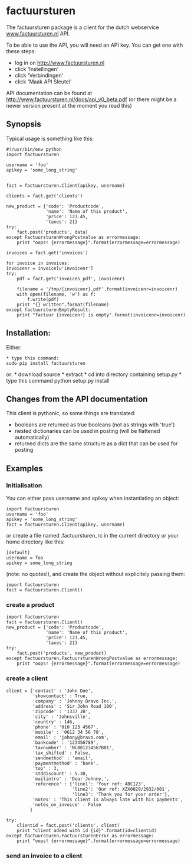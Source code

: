 # factuursturen

The factuursturen package is a client for the dutch webservice www.factuursturen.nl API.

To be able to use the API, you will need an API key. You can get one with these steps:
* log in on http://www.factuursturen.nl
* click 'Instellingen'
* click 'Verbindingen'
* click 'Maak API Sleutel'

API documentation can be found at http://www.factuursturen.nl/docs/api_v0_beta.pdf (or there might be a newer version
present at the moment you read this)

## Synopsis

Typical usage is something like this:

    #!/usr/bin/env python
    import factuursturen

    username = 'foo'
    apikey = 'some_long_string'


    fact = factuursturen.Client(apikey, username)

    clients = fact.get('clients')

    new_product = {'code': 'Productcode',
                   'name': 'Name of this product',
                   'price': 123.45,
                   'taxes': 21}
    try:
        fact.post('products', data)
    except FactuursturenWrongPostvalue as errormessage:
        print "oops! {errormessage}".format(errormessage=errormessage)

    invoices = fact.get('invoices')

    for invoice in invoices:
    invoicenr = invoice[u'invoicenr']
    try:
        pdf = fact.get('invoices_pdf', invoicenr)

        filename = '/tmp/{invoicenr}.pdf'.format(invoicenr=invoicenr)
        with open(filename, 'w') as f:
            f.write(pdf)
        print "{} written".format(filename)
    except factuursturenEmptyResult:
        print "factuur {invoicenr} is empty".format(invoicenr=invoicenr)

## Installation:

Either:

    * type this command:
    sudo pip install factuursturen

or:
    * download source
    * extract
    * cd into directory containing setup.py
    * type this command
    python setup.py install


## Changes from the API documentation

This client is pythonic, so some things are translated:
- booleans are returned as true booleans (not as strings with 'true')
- nested dictionaries can be used in posting (will be flattened automatically)
- returned dicts are the same structure as a dict that can be used for posting

## Examples


### Initialisation

You can either pass username and apikey when instantiating an object:

    import factuursturen
    username = 'foo'
    apikey = 'some_long_string'
    fact = factuursturen.Client(apikey, username)

or create a file named .factuursturen_rc in the current directory or your home directory like this:

    [default]
    username = foo
    apikey = some_long_string

(note: no quotes!), and create the object without explicitely passing them:

    import factuursturen
    fact = factuursturen.Client()


### create a product


    import factuursturen
    fact = factuursturen.Client()
    new_product = {'code': 'Productcode',
                   'name': 'Name of this product',
                   'price': 123.45,
                   'taxes': 21}
    try:
        fact.post('products', new_product)
    except factuursturen.FactuursturenWrongPostvalue as errormessage:
        print "oops! {errormessage}".format(errormessage=errormessage)

### create a client


    client = {'contact' : 'John Doe',
              'showcontact' : True,
              'company' : 'Johnny Bravo Inc.',
              'address' : 'Sir John Road 100',
              'zipcode' : '1337 JB',
              'city' : 'Johnsville',
              'country' : 146,
              'phone' : '010 123 4567',
              'mobile' : '0612 34 56 78',
              'email' : 'johnny@bravo.com',
              'bankcode' : '123456789',
              'taxnumber' : 'NL001234567B01',
              'tax_shifted' : False,
              'sendmethod' : 'email',
              'paymentmethod' : 'bank',
              'top' : 3,
              'stddiscount' : 5.30,
              'mailintro' : 'Dear Johnny,',
              'reference' : {'line1': 'Your ref: ABC123',
                             'line2': 'Our ref: XZX0029/2932/001',
                             'line3': 'Thank you for your order'},
              'notes' : 'This client is always late with his payments',
              'notes_on_invoice' : False
             }

    try:
        clientid = fact.post('clients', client)
        print "client added with id {id}".format(id=clientid)
    except factuursturen.FactuursturenError as errormessage:
        print "oops! {errormessage}".format(errormessage=errormessage)

### send an invoice to a client

